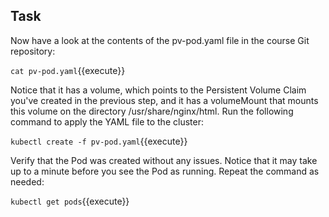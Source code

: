 ## Task

Now have a look at the contents of the pv-pod.yaml file in the course Git repository:

`cat pv-pod.yaml`{{execute}}

Notice that it has a volume, which points to the Persistent Volume Claim you've created in the previous step, and it has a volumeMount that mounts this volume on the directory /usr/share/nginx/html. Run the following command to apply the YAML file to the cluster:

`kubectl create -f pv-pod.yaml`{{execute}}

Verify that the Pod was created without any issues. Notice that it may take up to a minute before you see the Pod as running. Repeat the command as needed:

`kubectl get pods`{{execute}}


